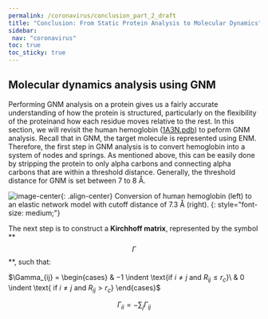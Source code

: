 ```yaml
---
permalink: /coronavirus/conclusion_part_2_draft
title: "Conclusion: From Static Protein Analysis to Molecular Dynamics"
sidebar:
 nav: "coronavirus"
toc: true
toc_sticky: true
---
```


<!--
The following parts come directly after "Modeling protein bonds using tiny springs", before the tutorial.
-->

## Molecular dynamics analysis using GNM

Performing GNM analysis on a protein gives us a fairly accurate understanding of how the protein is structured, particularly on the flexibility of the proteinand how each residue moves relative to the rest. In this section, we will revisit the human hemoglobin (<a href="https://www.rcsb.org/structure/1a3n" target="_blank">1A3N.pdb</a>) to peform GNM analysis. Recall that in GNM, the target molecule is represented using ENM. Therefore, the first step in GNM analysis is to convert hemoglobin into a system of nodes and springs. As mentioned above, this can be easily done by stripping the protein to only alpha carbons and connecting alpha carbons that are within a threshold distance. Generally, the threshold distance for GNM is set between 7 to 8 Å.

<!--
Study by Kundu et al. showing that 7.3 Å being the optimal cutoff across a set of 113 proteins.
-->

![image-center](../assets/images/hemoglobin_enm.png){: .align-center}
Conversion of human hemoglobin (left) to an elastic network model with cutoff distance of 7.3 Å (right).
{: style="font-size: medium;"}

The next step is to construct a **Kirchhoff matrix**, represented by the symbol ** $$ \Gamma $$ **, such that:

$\Gamma_{ij} = \begin{cases} & $-1$ \indent \text{if $i \neq j$ and $R_{ij} \leq r_c$}\\ &  0 \indent \text{ if $i \neq j$ and $R_{ij} > r_c$} \end{cases}$

$$ \Gamma_{ii} = -\sum_j \Gamma_{ij} $$

<!--

<a href="https://www.codecogs.com/eqnedit.php?latex=\inline&space;\Gamma_{ij}&space;=&space;\begin{cases}&space;&&space;$-1$&space;\indent&space;\text{if&space;$i&space;\neq&space;j$&space;and&space;$R_{ij}&space;\leq&space;r_c$}\\&space;&&space;0&space;\indent&space;\text{&space;if&space;$i&space;\neq&space;j$&space;and&space;$R_{ij}&space;>&space;r_c$}&space;\end{cases}" target="_blank"><img src="https://latex.codecogs.com/gif.latex?\inline&space;\Gamma_{ij}&space;=&space;\begin{cases}&space;&&space;$-1$&space;\indent&space;\text{if&space;$i&space;\neq&space;j$&space;and&space;$R_{ij}&space;\leq&space;r_c$}\\&space;&&space;0&space;\indent&space;\text{&space;if&space;$i&space;\neq&space;j$&space;and&space;$R_{ij}&space;>&space;r_c$}&space;\end{cases}" title="\Gamma_{ij} = \begin{cases} & $-1$ \indent \text{if $i \neq j$ and $R_{ij} \leq r_c$}\\ & 0 \indent \text{ if $i \neq j$ and $R_{ij} > r_c$} \end{cases}" /></a>

<a href="https://www.codecogs.com/eqnedit.php?latex=\inline&space;\Gamma_{ii}&space;=&space;-\sum_j&space;\Gamma_{ij}" target="_blank"><img src="https://latex.codecogs.com/gif.latex?\inline&space;\Gamma_{ii}&space;=&space;-\sum_j&space;\Gamma_{ij}" title="\Gamma_{ii} = -\sum_j \Gamma_{ij}" /></a>
-->
